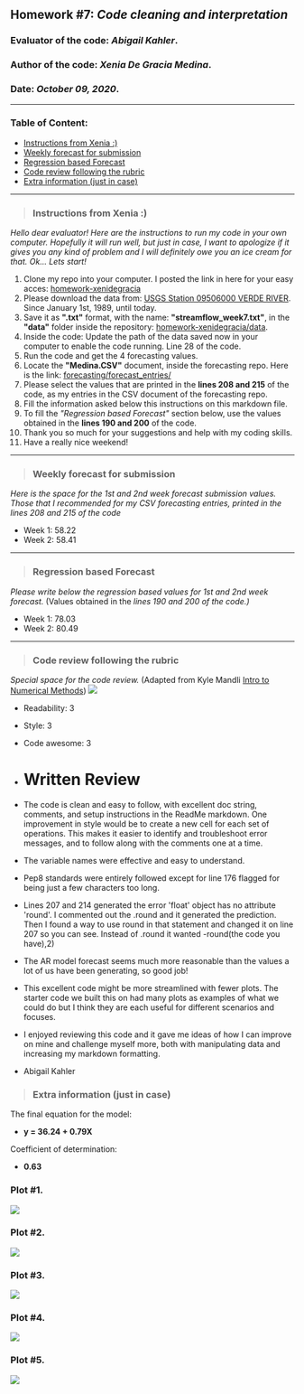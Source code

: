 ## Homework #7: *Code cleaning and interpretation*
### Evaluator of the code:  *Abigail Kahler*.
### Author of the code:  *Xenia De Gracia Medina*.
### Date: *October 09, 2020*.

---
### Table of Content:
- [ Instructions from Xenia :)](#instructions)
- [ Weekly forecast for submission](#weekly)
- [ Regression based Forecast](#regression)
- [ Code review following the rubric](#review)
- [ Extra information (just in case)](#extra)

---
<a name="instructions"></a>
>### **Instructions from Xenia :)**
*Hello dear evaluator! Here are the instructions to run my code in your own computer. Hopefully it will run well, but just in case, I want to apologize if it gives you any kind of problem and I will definitely owe you an ice cream for that.
Ok... Lets start!*
1. Clone my repo into your computer. I posted the link in here for your easy acces: [homework-xenidegracia](https://github.com/HAS-Tools-Fall2020/homework-xenidegracia)
2. Please download the data from: [USGS Station 09506000 VERDE RIVER](https://waterdata.usgs.gov/nwis/dv?referred_module=sw&site_no=09506000). Since January 1st, 1989, until today.
3. Save it as **".txt"** format, with the name: **"streamflow_week7.txt"**, in the **"data"** folder inside the repository: [homework-xenidegracia/data](https://github.com/HAS-Tools-Fall2020/homework-xenidegracia/tree/master/data).
4. Inside the code: Update the path of the data saved now in your computer to enable the code running. Line 28 of the code.
5. Run the code and get the 4 forecasting values.
6. Locate the **"Medina.CSV"** document, inside the forecasting repo. Here is the link: [forecasting/forecast_entries/](https://github.com/HAS-Tools-Fall2020/forecasting/blob/master/forecast_entries/medina.csv)
7. Please select the values that are printed in the **lines 208 and 215** of the code, as my entries in the CSV document of the forecasting repo.
8. Fill the information asked below this instructions on this markdown file.
9. To fill the *"Regression based Forecast"* section below, use the values obtained in the **lines 190 and 200** of the code.
10. Thank you so much for your suggestions and help with my coding skills.
11. Have a really nice weekend!


---
<a name="weekly"></a>
>### **Weekly forecast for submission**
*Here is the space for the 1st and 2nd week forecast submission values. Those that I recommended for my CSV forecasting entries, printed in the lines 208 and 215 of the code*

- Week 1: 58.22
- Week 2: 58.41




---
<a name="regression"></a>
>### **Regression based Forecast**
*Please write below the regression based values for 1st and 2nd week forecast.* (Values obtained in the *lines 190 and 200 of the code.)*

- Week 1: 78.03
- Week 2: 80.49



---
<a name="review"></a>
>### **Code review following the rubric**
*Special space for the code review.*
(Adapted from Kyle Mandli [Intro to Numerical Methods](https://github.com/mandli/intro-numerical-methods))
![](assets/ReadMe-ff0ecab3.png)

- Readability:   3
- Style:         3
- Code awesome:  3

- # Written Review #
- The code is clean and easy to follow, with excellent doc string, comments, and setup instructions in the ReadMe markdown. One improvement in style would be to create a new cell for each set of operations. This makes it easier to identify and troubleshoot error messages, and to follow along with the comments one at a time.

- The variable names were effective and easy to understand.
- Pep8 standards were entirely followed except for line 176 flagged for being just a few characters too long.
- Lines 207 and 214 generated the error 'float' object has no attribute 'round'. I commented out the .round and it generated the prediction. Then I found a way to use round in that statement and changed it on line 207 so you can see. Instead of .round it wanted
-round(the code you have),2)
- The AR model forecast seems much more reasonable than the values a lot of us have been generating, so good job!
- This excellent code might be more streamlined with fewer plots. The starter code we built this on had many plots as examples of what we could do but I think they are each useful for different scenarios and focuses.
- I enjoyed reviewing this code and it gave me ideas of how I can improve on mine and challenge myself more, both with manipulating data and increasing my markdown formatting.

- Abigail Kahler




<a name="extra"></a>
>### **Extra information (just in case)**
The final equation for the model:
  - **y = 36.24 + 0.79X**

Coefficient of determination:
  - **0.63**

### **Plot #1.**
![](assets/ReadMe-d054d66c.png)

### **Plot #2.**
![](assets/ReadMe-28291ce1.png)

### **Plot #3.**
![](assets/ReadMe-36891864.png)

### **Plot #4.**
![](assets/ReadMe-8525de0f.png)

### **Plot #5.**
![](assets/ReadMe-25cf19df.png)
